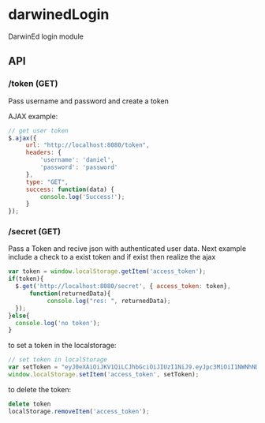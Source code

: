 # darwinedLogin
DarwinEd login module

## API

### /token   (GET)

Pass username and password and create a token

AJAX example:
```javascript
// get user token
$.ajax({
	 url: "http://localhost:8080/token",
	 headers: {
		 'username': 'daniel',
		 'password': 'password'
	 },
	 type: "GET",
	 success: function(data) {
		 console.log('Success!');
	 }
});
```

### /secret   (GET)

Pass a Token and recive json with authenticated user data.
Next example include a check to a exist token and if exist then realize the ajax

```javascript
var token = window.localStorage.getItem('access_token');
if(token){
  $.get('http://localhost:8080/secret', { access_token: token},
      function(returnedData){
           console.log("res: ", returnedData);
  });
}else{
  console.log('no token');
}
```

to set a token in the localstorage:
```javascript
// set token in localStorage
var setToken = "eyJ0eXAiOiJKV1QiLCJhbGciOiJIUzI1NiJ9.eyJpc3MiOiI1NWNhNDc0YWUyNzc2ZThhYjc0YjU0NWIiLCJleHAiOjE0Mzk5MzE5NjE5MDF9.zvkuxwzkZ7KWk6Cjy0ktKn8Dne5RE3UebZft6E0sZo4";
window.localStorage.setItem('access_token', setToken);
```

to delete the token:
```javascript
delete token
localStorage.removeItem('access_token');
```
